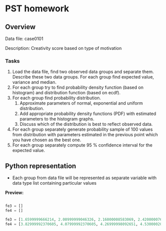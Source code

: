# PST homework #

## Overview ##

Data file: case0101

Description: Creativity score based on type of motivation

### Tasks ###

1. Load the data file, find two observed data groups and separate them. Describe these two data groups. For each group find expected value, variance and median.
2. For each group try to find probability density function (based on histogram) and distribution function (based on ecdf).
3. For each group find probability distribution.
   1. Approximate parameters of normal, exponential and uniform distribution.
   2. Add appropriate probability density functions (PDF) with estimated parameters to the histogram graphs.
   3. Discuss which of the distribution is best to reflect observed data.
4. For each group separately generate probability sample of 100 values from distribution with parameters estimated in the previous point which you have chosen as the best one.
5. For each group separately compute 95 % confidence interval for the expected value.


## Python representation ##

* Each group from data file will be represented as separate variable with data type list containing particular values

**Preview:**

``` python

fe3 = []
fe4 = []

fe3 = [1.6599999666214, 2.00999999046326, 2.16000008583069, 2.42000007629395]
fe4 = [3.82999992370605, 4.07999992370605, 4.26999998092651, 4.53000020980835]

```
